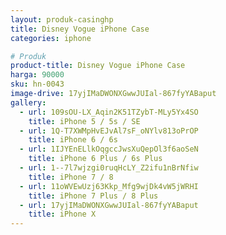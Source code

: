 ```yaml
---
layout: produk-casinghp
title: Disney Vogue iPhone Case
categories: iphone

# Produk
product-title: Disney Vogue iPhone Case
harga: 90000
sku: hn-0043
image-drive: 17yjIMaDWONXGwwJUIal-867fyYABaput
gallery:
  - url: 109sOU-LX_Aqin2K51TZybT-MLy5Yx4SO
    title: iPhone 5 / 5s / SE
  - url: 1Q-T7XWMpHvEJvAl7sF_oNYlv813oPrOP
    title: iPhone 6 / 6s
  - url: 1IJYEnELlkOqgccJwsXuQepOl3f6aoSeN
    title: iPhone 6 Plus / 6s Plus
  - url: 1--7l7wjzgi0ruqHcLY_Z2ifu1nBrNfiw
    title: iPhone 7 / 8
  - url: 11oWVEwUzj63Kkp_Mfg9wjDk4vW5jWRHI
    title: iPhone 7 Plus / 8 Plus
  - url: 17yjIMaDWONXGwwJUIal-867fyYABaput
    title: iPhone X
---
```

